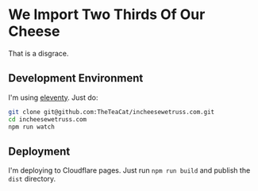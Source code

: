 # We Import Two Thirds Of Our Cheese

That is a disgrace.



## Development Environment

I'm using [eleventy](https://www.11ty.dev/). Just do:

```bash
git clone git@github.com:TheTeaCat/incheesewetruss.com.git
cd incheesewetruss.com
npm run watch
```



## Deployment

I'm deploying to Cloudflare pages. Just run `npm run build` and publish the `dist` directory.